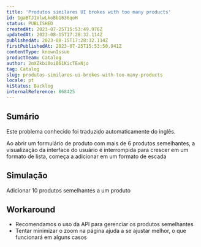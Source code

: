 ```yaml
---
title: 'Produtos similares UI brokes with too many products'
id: 1gaBTJ1VlwLkoBb1636qoH
status: PUBLISHED
createdAt: 2023-07-25T15:53:49.976Z
updatedAt: 2023-08-15T17:28:32.114Z
publishedAt: 2023-08-15T17:28:32.114Z
firstPublishedAt: 2023-07-25T15:53:50.941Z
contentType: knownIssue
productTeam: Catalog
author: 2mXZkbi0oi061KicTExNjo
tag: Catalog
slug: produtos-similares-ui-brokes-with-too-many-products
locale: pt
kiStatus: Backlog
internalReference: 868425
---
```


## Sumário

<div class="alert alert-info">
  <p>Este problema conhecido foi traduzido automaticamente do inglês.</p>
</div>



Ao abrir um formulário de produto com mais de 6 produtos semelhantes, a visualização da interface do usuário é interrompida
para crescer em um formato de lista, começa a adicionar em um formato de escada

## Simulação



Adicionar 10 produtos semelhantes a um produto



## Workaround




- Recomendamos o uso da API para gerenciar os produtos semelhantes
- Tentar minimizar o zoom na página ajuda a se ajustar melhor, o que funcionará em alguns casos





